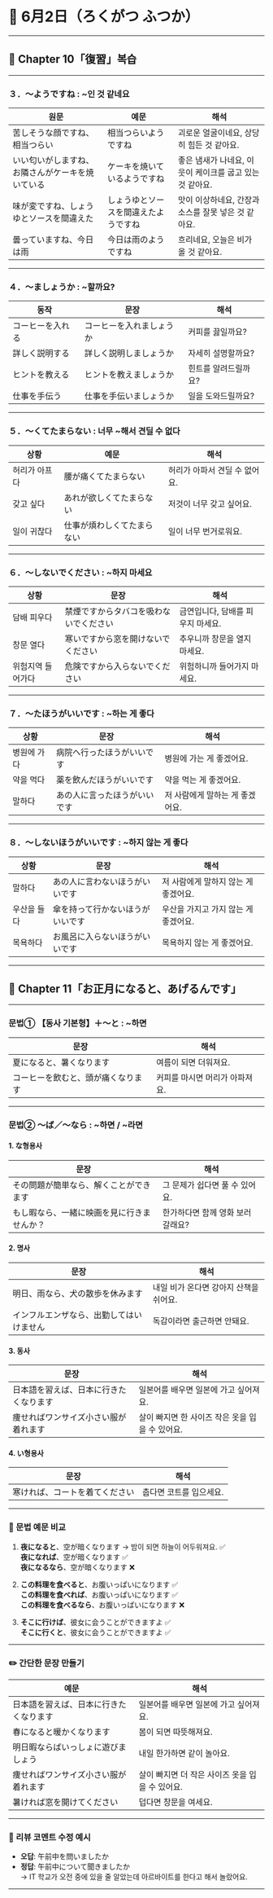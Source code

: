 # 📅 6月2日（ろくがつ ふつか）

---

## 📘 Chapter 10「復習」복습

---

### ３．〜ようですね : ~인 것 같네요

| 원문 | 예문 | 해석 |
|------|------|------|
| 苦しそうな顔ですね、相当つらい | 相当つらいようですね | 괴로운 얼굴이네요, 상당히 힘든 것 같아요. |
| いい匂いがしますね、お隣さんがケーキを焼いている | ケーキを焼いているようですね | 좋은 냄새가 나네요, 이웃이 케이크를 굽고 있는 것 같아요. |
| 味が変ですね、しょうゆとソースを間違えた | しょうゆとソースを間違えたようですね | 맛이 이상하네요, 간장과 소스를 잘못 넣은 것 같아요. |
| 曇っていますね、今日は雨 | 今日は雨のようですね | 흐리네요, 오늘은 비가 올 것 같아요. |

---

### ４．〜ましょうか : ~할까요?

| 동작 | 문장 | 해석 |
|------|------|------|
| コーヒーを入れる | コーヒーを入れましょうか | 커피를 끓일까요? |
| 詳しく説明する | 詳しく説明しましょうか | 자세히 설명할까요? |
| ヒントを教える | ヒントを教えましょうか | 힌트를 알려드릴까요? |
| 仕事を手伝う | 仕事を手伝いましょうか | 일을 도와드릴까요? |

---

### ５．〜くてたまらない : 너무 ~해서 견딜 수 없다

| 상황 | 예문 | 해석 |
|------|------|------|
| 허리가 아프다 | 腰が痛くてたまらない | 허리가 아파서 견딜 수 없어요. |
| 갖고 싶다 | あれが欲しくてたまらない | 저것이 너무 갖고 싶어요. |
| 일이 귀찮다 | 仕事が煩わしくてたまらない | 일이 너무 번거로워요. |

---

### ６．〜しないでください : ~하지 마세요

| 상황 | 문장 | 해석 |
|------|------|------|
| 담배 피우다 | 禁煙ですからタバコを吸わないでください | 금연입니다, 담배를 피우지 마세요. |
| 창문 열다 | 寒いですから窓を開けないでください | 추우니까 창문을 열지 마세요. |
| 위험지역 들어가다 | 危険ですから入らないでください | 위험하니까 들어가지 마세요. |

---

### ７．〜たほうがいいです : ~하는 게 좋다

| 상황 | 문장 | 해석 |
|------|------|------|
| 병원에 가다 | 病院へ行ったほうがいいです | 병원에 가는 게 좋겠어요. |
| 약을 먹다 | 薬を飲んだほうがいいです | 약을 먹는 게 좋겠어요. |
| 말하다 | あの人に言ったほうがいいです | 저 사람에게 말하는 게 좋겠어요. |

---

### ８．〜しないほうがいいです : ~하지 않는 게 좋다

| 상황 | 문장 | 해석 |
|------|------|------|
| 말하다 | あの人に言わないほうがいいです | 저 사람에게 말하지 않는 게 좋겠어요. |
| 우산을 들다 | 傘を持って行かないほうがいいです | 우산을 가지고 가지 않는 게 좋겠어요. |
| 목욕하다 | お風呂に入らないほうがいいです | 목욕하지 않는 게 좋겠어요. |

---

## 📘 Chapter 11「お正月になると、あげるんです」

---

### 문법① 【동사 기본형】＋〜と : ~하면

| 문장 | 해석 |
|------|------|
| 夏になると、暑くなります | 여름이 되면 더워져요. |
| コーヒーを飲むと、頭が痛くなります | 커피를 마시면 머리가 아파져요. |

---

### 문법② 〜ば／〜なら : ~하면 / ~라면

#### 1. な형용사
| 문장 | 해석 |
|------|------|
| その問題が簡単なら、解くことができます | 그 문제가 쉽다면 풀 수 있어요. |
| もし暇なら、一緒に映画を見に行きませんか？ | 한가하다면 함께 영화 보러 갈래요? |

#### 2. 명사
| 문장 | 해석 |
|------|------|
| 明日、雨なら、犬の散歩を休みます | 내일 비가 온다면 강아지 산책을 쉬어요. |
| インフルエンザなら、出勤してはいけません | 독감이라면 출근하면 안돼요. |

#### 3. 동사
| 문장 | 해석 |
|------|------|
| 日本語を習えば、日本に行きたくなります | 일본어를 배우면 일본에 가고 싶어져요. |
| 痩せればワンサイズ小さい服が着れます | 살이 빠지면 한 사이즈 작은 옷을 입을 수 있어요. |

#### 4. い형용사
| 문장 | 해석 |
|------|------|
| 寒ければ、コートを着てください | 춥다면 코트를 입으세요. |

---

### 📄 문법 예문 비교

1. **夜になると**、空が暗くなります → 밤이 되면 하늘이 어두워져요. ✅  
   **夜になれば**、空が暗くなります ✅  
   **夜になるなら**、空が暗くなります ❌

2. **この料理を食べると**、お腹いっぱいになります ✅  
   **この料理を食べれば**、お腹いっぱいになります ✅  
   **この料理を食べるなら**、お腹いっぱいになります ❌

3. **そこに行けば**、彼女に会うことができますよ ✅  
   **そこに行くと**、彼女に会うことができますよ ✅

---

### ✏️ 간단한 문장 만들기

| 예문 | 해석 |
|------|------|
| 日本語を習えば、日本に行きたくなります | 일본어를 배우면 일본에 가고 싶어져요. |
| 春になると暖かくなります | 봄이 되면 따뜻해져요. |
| 明日暇ならばいっしょに遊びましょう | 내일 한가하면 같이 놀아요. |
| 痩せればワンサイズ小さい服が着れます | 살이 빠지면 더 작은 사이즈 옷을 입을 수 있어요. |
| 暑ければ窓を開けてください | 덥다면 창문을 여세요. |

---

### 💬 리뷰 코멘트 수정 예시

- **오답**: 午前中を問いましたか  
- **정답**: 午前中について聞きましたか  
  → IT 학교가 오전 중에 있을 줄 알았는데 아르바이트를 한다고 해서 놀랐어요.

---

